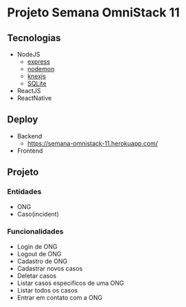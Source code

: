 # Projeto Semana OmniStack 11

## Tecnologias
- NodeJS
  - [express](http://expressjs.com/en/4x/api.html)
  - [nodemon](https://github.com/remy/nodemon#nodemon)
  - [knexjs](http://knexjs.org/)
  - [SQLite](https://www.sqlite.org/docs.html)
- ReactJS
- ReactNative

## Deploy
- Backend
  - https://semana-omnistack-11.herokuapp.com/
- Frontend


## Projeto

### Entidades
- ONG
- Caso(incident)

### Funcionalidades
- Login de ONG
- Logout de ONG
- Cadastro de ONG
- Cadastrar novos casos
- Deletar casos
- Listar casos especificos de uma ONG
- Listar todos os casos
- Entrar em contato com a ONG